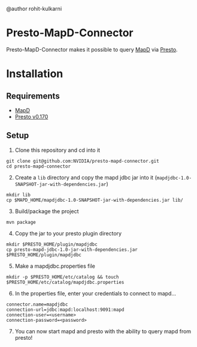 @author rohit-kulkarni

# Presto-MapD-Connector

Presto-MapD-Connector makes it possible to query [MapD](https://www.mapd.com/) via [Presto](https://prestodb.io/).

# Installation

## Requirements

* [MapD](https://www.mapd.com/platform/downloads/)
* [Presto v0.170](https://repo1.maven.org/maven2/com/facebook/presto/presto-server/0.170/presto-server-0.170.tar.gz)

## Setup

1. Clone this repository and cd into it
```
git clone git@github.com:NVIDIA/presto-mapd-connector.git
cd presto-mapd-connector
```

2. Create a `lib` directory and copy the mapd jdbc jar into it (`mapdjdbc-1.0-SNAPSHOT-jar-with-dependencies.jar`)
```
mkdir lib
cp $MAPD_HOME/mapdjdbc-1.0-SNAPSHOT-jar-with-dependencies.jar lib/
```

3. Build/package the project
```
mvn package
```

4. Copy the jar to your presto plugin directory
```
mkdir $PRESTO_HOME/plugin/mapdjdbc
cp presto-mapd-jdbc-1.0-jar-with-dependencies.jar $PRESTO_HOME/plugin/mapdjdbc
```

5. Make a mapdjdbc.properties file
```
mkdir -p $PRESTO_HOME/etc/catalog && touch $PRESTO_HOME/etc/catalog/mapdjdbc.properties
```

6. In the properties file, enter your credentials to connect to mapd...
```
connector.name=mapdjdbc
connection-url=jdbc:mapd:localhost:9091:mapd
connection-user=<username>
connection-password=<password>
```

7. You can now start mapd and presto with the ability to query mapd from presto!
